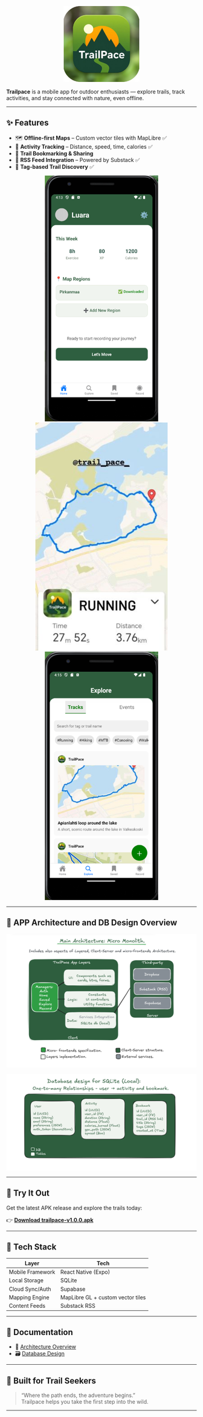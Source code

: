 <p align="center">
  <img src="./assets/trailPace-logo.png" alt="Trailpace Logo" width="200"/>
</p>

**Trailpace** is a mobile app for outdoor enthusiasts — explore trails, track activities, and stay connected with nature, even offline.

---

## ✨ Features

- 🗺️ **Offline-first Maps** – Custom vector tiles with MapLibre ✅
- 🏃 **Activity Tracking** – Distance, speed, time, calories ✅
- 🔖 **Trail Bookmarking & Sharing**
- 📰 **RSS Feed Integration** – Powered by Substack ✅
- 🎯 **Tag-based Trail Discovery** ✅

<p align="center">
  <img src="./assets/home.png" alt="Trailpace Logo" width="300"/>
  <img src="./assets/recoding.png" alt="Trailpace Logo" width="350"/>
  <img src="./assets/explore.png" alt="Trailpace Logo" width="300"/>
</p>

---

## 🧱 APP Architecture and DB Design Overview

<p align="center">
  <img src="./assets/app-architecture.png" alt="Architecture Diagram" width="700"/>
</p>

<p align="center">
  <img src="./assets/app-local-db.png" alt="Architecture Diagram" width="700"/>
</p>

---

## 📲 Try It Out

Get the latest APK release and explore the trails today:

👉 **[Download trailpace-v1.0.0.apk](https://github.com/luarakelly/trailpace-showcase/releases/latest)**

---

## 🧠 Tech Stack

| Layer            | Tech                              |
| ---------------- | --------------------------------- |
| Mobile Framework | React Native (Expo)               |
| Local Storage    | SQLite                            |
| Cloud Sync/Auth  | Supabase                          |
| Mapping Engine   | MapLibre GL + custom vector tiles |
| Content Feeds    | Substack RSS                      |

---

## 📄 Documentation

- 📘 [Architecture Overview](./docs/ARCHITECTURE.md)
- 🗃️ [Database Design](./docs/DATABASE.md)

---

## 🌲 Built for Trail Seekers

> “Where the path ends, the adventure begins.”  
> Trailpace helps you take the first step into the wild.

---
